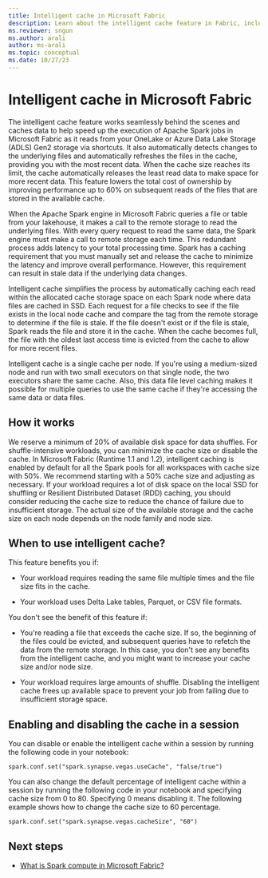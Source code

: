 ```yaml
---
title: Intelligent cache in Microsoft Fabric
description: Learn about the intelligent cache feature in Fabric, including when to use it and how to enable and disable it in a session.
ms.reviewer: sngun
ms.author: arali
author: ms-arali
ms.topic: conceptual
ms.date: 10/27/23
---
```


# Intelligent cache in Microsoft Fabric

The intelligent cache feature works seamlessly behind the scenes and caches data to help speed up the execution of Apache Spark jobs in Microsoft Fabric as it reads from your OneLake or Azure Data Lake Storage (ADLS) Gen2 storage via shortcuts. It also automatically detects changes to the underlying files and automatically refreshes the files in the cache, providing you with the most recent data. When the cache size reaches its limit, the cache automatically releases the least read data to make space for more recent data. This feature lowers the total cost of ownership by improving performance up to 60% on subsequent reads of the files that are stored in the available cache.

When the Apache Spark engine in Microsoft Fabric queries a file or table from your lakehouse, it makes a call to the remote storage to read the underlying files. With every query request to read the same data, the Spark engine must make a call to remote storage each time. This redundant process adds latency to your total processing time. Spark has a caching requirement that you must manually set and release the cache to minimize the latency and improve overall performance. However, this requirement can result in stale data if the underlying data changes.

Intelligent cache simplifies the process by automatically caching each read within the allocated cache storage space on each Spark node where data files are cached in SSD. Each request for a file checks to see if the file exists in the local node cache and compare the tag from the remote storage to determine if the file is stale. If the file doesn't exist or if the file is stale, Spark reads the file and store it in the cache. When the cache becomes full, the file with the oldest last access time is evicted from the cache to allow for more recent files.

Intelligent cache is a single cache per node. If you're using a medium-sized node and run with two small executors on that single node, the two executors share the same cache. Also, this data file level caching makes it possible for multiple queries to use the same cache if they're accessing the same data or data files.

## How it works

We reserve a minimum of 20% of available disk space for data shuffles. For shuffle-intensive workloads, you can minimize the cache size or disable the cache. In Microsoft Fabric (Runtime 1.1 and 1.2), intelligent caching is enabled by default for all the Spark pools for all workspaces with cache size with 50%. We recommend starting with a 50% cache size and adjusting as necessary. If your workload requires a lot of disk space on the local SSD for shuffling or Resilient Distributed Dataset (RDD) caching, you should consider reducing the cache size to reduce the chance of failure due to insufficient storage. The actual size of the available storage and the cache size on each node depends on the node family and node size.

## When to use intelligent cache?

This feature benefits you if:

- Your workload requires reading the same file multiple times and the file size fits in the cache.

- Your workload uses Delta Lake tables, Parquet, or CSV file formats.

You don't see the benefit of this feature if:

- You're reading a file that exceeds the cache size. If so, the beginning of the files could be evicted, and subsequent queries have to refetch the data from the remote storage. In this case, you don't see any benefits from the intelligent cache, and you might want to increase your cache size and/or node size.

- Your workload requires large amounts of shuffle. Disabling the intelligent cache frees up available space to prevent your job from failing due to insufficient storage space.

## Enabling and disabling the cache in a session

You can disable or enable the intelligent cache within a session by running the following code in your notebook:

```
spark.conf.set("spark.synapse.vegas.useCache", "false/true") 
```

You can also change the default percentage of intelligent cache within a session by running the following code in your notebook and specifying cache size from 0 to 80. Specifying 0 means disabling it. The following example shows how to change the cache size to 60 percentage.

```
spark.conf.set("spark.synapse.vegas.cacheSize", "60")
```

## Next steps

- [What is Spark compute in Microsoft Fabric?](spark-compute.md)
